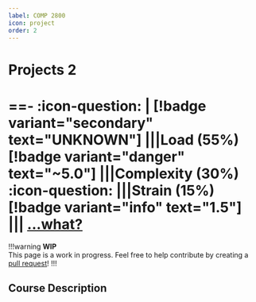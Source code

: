 ```yaml
---
label: COMP 2800
icon: project
order: 2
---
```

# Projects 2
==- :icon-question: | [!badge variant="secondary" text="UNKNOWN"]
|||Load (55%)
[!badge variant="danger" text="~5.0"]
|||Complexity (30%)
:icon-question:
|||Strain (15%)
[!badge variant="info" text="1.5"]
|||
[...what?](/cdi)
===
!!!warning
**WIP** <br>
This page is a work in progress. Feel free to help contribute by creating a [pull request](https://github.com/lunauii/bcit-resources/pulls)!
!!!
## Course Description
